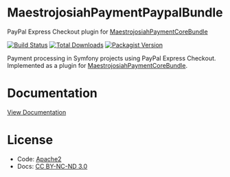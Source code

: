# MaestrojosiahPaymentPaypalBundle
PayPal Express Checkout plugin for [MaestrojosiahPaymentCoreBundle](http://maestrojosiahpaymentcorebundle.readthedocs.io/)

[![Build Status](https://img.shields.io/travis/schmittjoh/MaestrojosiahPaymentPaypalBundle/master.svg?style=flat-square)](http://travis-ci.org/schmittjoh/MaestrojosiahPaymentPaypalBundle)
[![Total Downloads](https://img.shields.io/packagist/dt/maestrojosiah/paymentpbundle.svg?style=flat-square)](https://packagist.org/packages/maestrojosiah/paymentpbundle)
[![Packagist Version](https://img.shields.io/packagist/v/maestrojosiah/paymentpbundle.svg?style=flat-square)](https://packagist.org/packages/maestrojosiah/paymentpbundle)

Payment processing in Symfony projects using PayPal Express Checkout. Implemented as a plugin for [MaestrojosiahPaymentCoreBundle](http://maestrojosiahpaymentcorebundle.readthedocs.io/).

# Documentation

[View Documentation](http://maestrojosiahpaymentpaypalbundle.readthedocs.io)

# License

* Code: [Apache2](https://github.com/schmittjoh/MaestrojosiahPaymentPaypalBundle/blob/master/LICENSE)
* Docs: [CC BY-NC-ND 3.0](https://github.com/schmittjoh/MaestrojosiahPaymentPaypalBundle/blob/master/Resources/doc/LICENSE)
